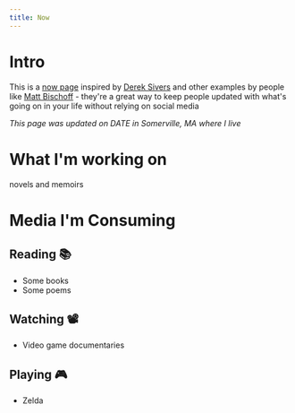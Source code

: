 ```yaml
---
title: Now
---
```


# Intro

This is a [now page](https://nownownow.com/about) inspired by [Derek Sivers](https://sive.rs/nowff) and other examples by people like [Matt Bischoff](https://matthewbischoff.com/now/) - they're a great way to keep people updated with what's going on in your life without relying on social media

*This page was updated on DATE in Somerville, MA where I live*

# What I'm working on 

novels and memoirs 

# Media I'm Consuming 

## Reading 📚
- Some books
- Some poems

## Watching 📽️
- Video game documentaries

## Playing 🎮
- Zelda


